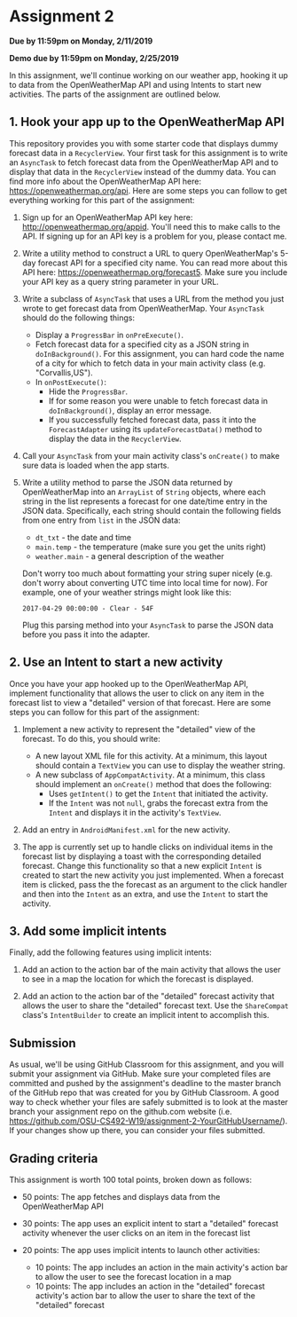 # Assignment 2
**Due by 11:59pm on Monday, 2/11/2019**

**Demo due by 11:59pm on Monday, 2/25/2019**

In this assignment, we'll continue working on our weather app, hooking it up to data from the OpenWeatherMap API and using Intents to start new activities.  The parts of the assignment are outlined below.

## 1. Hook your app up to the OpenWeatherMap API

This repository provides you with some starter code that displays dummy forecast data in a `RecyclerView`.  Your first task for this assignment is to write an `AsyncTask` to fetch forecast data from the OpenWeatherMap API and to display that data in the `RecyclerView` instead of the dummy data.  You can find more info about the OpenWeatherMap API here: https://openweathermap.org/api.  Here are some steps you can follow to get everything working for this part of the assignment:

  1. Sign up for an OpenWeatherMap API key here: http://openweathermap.org/appid.  You'll need this to make calls to the API.  If signing up for an API key is a problem for you, please contact me.

  2. Write a utility method to construct a URL to query OpenWeatherMap's 5-day forecast API for a specified city name.  You can read more about this API here: https://openweathermap.org/forecast5.  Make sure you include your API key as a query string parameter in your URL.

  3. Write a subclass of `AsyncTask` that uses a URL from the method you just wrote to get forecast data from OpenWeatherMap.  Your `AsyncTask` should do the following things:
      * Display a `ProgressBar` in `onPreExecute()`.
      * Fetch forecast data for a specified city as a JSON string in `doInBackground()`.  For this assignment, you can hard code the name of a city for which to fetch data in your main activity class (e.g. "Corvallis,US").
      * In `onPostExecute()`:
        * Hide the `ProgressBar`.
        * If for some reason you were unable to fetch forecast data in `doInBackground()`, display an error message.
        * If you successfully fetched forecast data, pass it into the `ForecastAdapter` using its `updateForecastData()` method to display the data in the `RecyclerView`.

  4. Call your `AsyncTask` from your main activity class's `onCreate()` to make sure data is loaded when the app starts.

  5. Write a utility method to parse the JSON data returned by OpenWeatherMap into an `ArrayList` of `String` objects, where each string in the list represents a forecast for one date/time entry in the JSON data.  Specifically, each string should contain the following fields from one entry from `list` in the JSON data:
      * `dt_txt` - the date and time
      * `main.temp` - the temperature (make sure you get the units right)
      * `weather.main` - a general description of the weather

      Don't worry too much about formatting your string super nicely (e.g. don't worry about converting UTC time into local time for now).  For example, one of your weather strings might look like this:
      ```
      2017-04-29 00:00:00 - Clear - 54F
      ```
      Plug this parsing method into your `AsyncTask` to parse the JSON data before you pass it into the adapter.

## 2. Use an Intent to start a new activity

Once you have your app hooked up to the OpenWeatherMap API, implement functionality that allows the user to click on any item in the forecast list to view a "detailed" version of that forecast.  Here are some steps you can follow for this part of the assignment:

  1. Implement a new activity to represent the "detailed" view of the forecast.  To do this, you should write:
      * A new layout XML file for this activity.  At a minimum, this layout should contain a `TextView` you can use to display the weather string.
      * A new subclass of `AppCompatActivity`.  At a minimum, this class should implement an `onCreate()` method that does the following:
        * Uses `getIntent()` to get the `Intent` that initiated the activity.
        * If the `Intent` was not `null`, grabs the forecast extra from the `Intent` and displays it in the activity's `TextView`.

  2. Add an entry in `AndroidManifest.xml` for the new activity.

  3. The app is currently set up to handle clicks on individual items in the forecast list by displaying a toast with the corresponding detailed forecast.  Change this functionality so that a new explicit `Intent` is created to start the new activity you just implemented.  When a forecast item is clicked, pass the the forecast as an argument to the click handler and then into the `Intent` as an extra, and use the `Intent` to start the activity.

## 3. Add some implicit intents

Finally, add the following features using implicit intents:

  1. Add an action to the action bar of the main activity that allows the user to see in a map the location for which the forecast is displayed.

  2. Add an action to the action bar of the "detailed" forecast activity that allows the user to share the "detailed" forecast text.  Use the `ShareCompat` class's `IntentBuilder` to create an implicit intent to accomplish this.

## Submission

As usual, we'll be using GitHub Classroom for this assignment, and you will submit your assignment via GitHub.  Make sure your completed files are committed and pushed by the assignment's deadline to the master branch of the GitHub repo that was created for you by GitHub Classroom.  A good way to check whether your files are safely submitted is to look at the master branch your assignment repo on the github.com website (i.e. https://github.com/OSU-CS492-W19/assignment-2-YourGitHubUsername/). If your changes show up there, you can consider your files submitted.

## Grading criteria

This assignment is worth 100 total points, broken down as follows:

  * 50 points: The app fetches and displays data from the OpenWeatherMap API

  * 30 points: The app uses an explicit intent to start a "detailed" forecast activity whenever the user clicks on an item in the forecast list

  * 20 points: The app uses implicit intents to launch other activities:
    * 10 points: The app includes an action in the main activity's action bar to allow the user to see the forecast location in a map
    * 10 points: The app includes an action in the "detailed" forecast activity's action bar to allow the user to share the text of the "detailed" forecast
